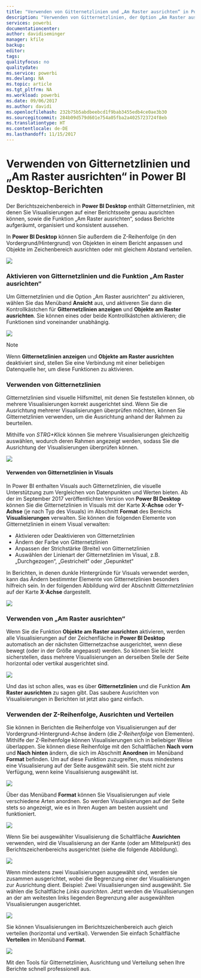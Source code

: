 ```yaml
---
title: "Verwenden von Gitternetzlinien und „Am Raster ausrichten“ in Power BI Desktop-Berichten"
description: "Verwenden von Gitternetzlinien, der Option „Am Raster ausrichten“, der Z-Reihenfolge, Ausrichtung und Verteilung in Power BI Desktop-Berichten"
services: powerbi
documentationcenter: 
author: davidiseminger
manager: kfile
backup: 
editor: 
tags: 
qualityfocus: no
qualitydate: 
ms.service: powerbi
ms.devlang: NA
ms.topic: article
ms.tgt_pltfrm: NA
ms.workload: powerbi
ms.date: 09/06/2017
ms.author: davidi
ms.openlocfilehash: 232b75b5abdbeebcd1f9bab3455edb4ce0ae3b30
ms.sourcegitcommit: 284b09d579d601e754a05fba2a4025723724f8eb
ms.translationtype: HT
ms.contentlocale: de-DE
ms.lasthandoff: 11/15/2017
---
```

# <a name="use-gridlines-and-snap-to-grid-in-power-bi-desktop-reports"></a>Verwenden von Gitternetzlinien und „Am Raster ausrichten“ in Power BI Desktop-Berichten
Der Berichtszeichenbereich in **Power BI Desktop** enthält Gitternetzlinien, mit denen Sie Visualisierungen auf einer Berichtsseite genau ausrichten können, sowie die Funktion „Am Raster ausrichten“, sodass Berichte aufgeräumt, organisiert und konsistent aussehen.

In **Power BI Desktop** können Sie außerdem die Z-Reihenfolge (in den Vordergrund/Hintergrund) von Objekten in einem Bericht anpassen und Objekte im Zeichenbereich ausrichten oder mit gleichem Abstand verteilen.

![](media/desktop-gridlines-snap-to-grid/snap-to-grid_0.png)

### <a name="enabling-gridlines-and-snap-to-grid"></a>Aktivieren von Gitternetzlinien und die Funktion „Am Raster ausrichten“
Um Gitternetzlinien und die Option „Am Raster ausrichten“ zu aktivieren, wählen Sie das Menüband **Ansicht** aus, und aktiveren Sie dann die Kontrollkästchen für **Gitternetzlinien anzeigen** und **Objekte am Raster ausrichten**. Sie können eines oder beide Kontrollkästchen aktivieren; die Funktionen sind voneinander unabhängig.

![](media/desktop-gridlines-snap-to-grid/snap-to-grid_1.png)

> [!NOTE]
> Wenn **Gitternetzlinien anzeigen** und **Objekte am Raster ausrichten** deaktiviert sind, stellen Sie eine Verbindung mit einer beliebigen Datenquelle her, um diese Funktionen zu aktivieren.
> 
> 

### <a name="using-gridlines"></a>Verwenden von Gitternetzlinien
Gitternetzlinien sind visuelle Hilfsmittel, mit denen Sie feststellen können, ob mehrere Visualisierungen korrekt ausgerichtet sind. Wenn Sie die Ausrichtung mehrerer Visualisierungen überprüfen möchten, können Sie Gitternetzlinien verwenden, um die Ausrichtung anhand der Rahmen zu beurteilen.

Mithilfe von *STRG+Klick* können Sie mehrere Visualisierungen gleichzeitig auswählen, wodurch deren Rahmen angezeigt werden, sodass Sie die Ausrichtung der Visualisierungen überprüfen können.

![](media/desktop-gridlines-snap-to-grid/snap-to-grid_2.png)

#### <a name="using-gridlines-inside-visuals"></a>Verwenden von Gitternetzlinien in Visuals
In Power BI enthalten Visuals auch Gitternetzlinien, die visuelle Unterstützung zum Vergleichen von Datenpunkten und Werten bieten. Ab der im September 2017 veröffentlichten Version von **Power BI Desktop** können Sie die Gitternetzlinien in Visuals mit der Karte **X-Achse** oder **Y-Achse** (je nach Typ des Visuals) im Abschnitt **Format** des Bereichs **Visualisierungen** verwalten. Sie können die folgenden Elemente von Gitternetzlinien in einem Visual verwalten:

* Aktivieren oder Deaktivieren von Gitternetzlinien
* Ändern der Farbe von Gitternetzlinien
* Anpassen der Strichstärke (Breite) von Gitternetzlinien
* Auswählen der Linienart der Gitternetzlinien im Visual, z.B. „Durchgezogen“, „Gestrichelt“ oder „Gepunktet“

In Berichten, in denen dunkle Hintergründe für Visuals verwendet werden, kann das Ändern bestimmter Elemente von Gitternetzlinien besonders hilfreich sein. In der folgenden Abbildung wird der Abschnitt *Gitternetzlinien* auf der Karte **X-Achse** dargestellt.

![](media/desktop-gridlines-snap-to-grid/snap-to-grid_9.png)

### <a name="using-snap-to-grid"></a>Verwenden von „Am Raster ausrichten“
Wenn Sie die Funktion **Objekte am Raster ausrichten** aktivieren, werden alle Visualisierungen auf der Zeichenfläche in **Power BI Desktop** automatisch an der nächsten Gitternetzachse ausgerichtet, wenn diese bewegt (oder in der Größe angepasst) werden. So können Sie leicht sicherstellen, dass mehrere Visualisierungen an derselben Stelle der Seite horizontal oder vertikal ausgerichtet sind.

![](media/desktop-gridlines-snap-to-grid/snap-to-grid_3.png)

Und das ist schon alles, was es über **Gitternetzlinien** und die Funktion **Am Raster ausrichten** zu sagen gibt. Das saubere Ausrichten von Visualisierungen in Berichten ist jetzt also ganz einfach.

### <a name="using-z-order-align-and-distribute"></a>Verwenden der Z-Reihenfolge, Ausrichten und Verteilen
Sie können in Berichten die Reihenfolge von Visualisierungen auf der Vordergrund-Hintergrund-Achse ändern (die *Z-Reihenfolge* von Elementen). Mithilfe der Z-Reihenfolge können Visualisierungen sich in beliebiger Weise überlappen. Sie können diese Reihenfolge mit den Schaltflächen **Nach vorn** und **Nach hinten** ändern, die sich im Abschnitt **Anordnen** im Menüband **Format** befinden. Um auf diese Funktion zuzugreifen, muss mindestens eine Visualisierung auf der Seite ausgewählt sein. Sie steht nicht zur Verfügung, wenn keine Visualisierung ausgewählt ist.

![](media/desktop-gridlines-snap-to-grid/snap-to-grid_4.png)

Über das Menüband **Format** können Sie Visualisierungen auf viele verschiedene Arten anordnen. So werden Visualisierungen auf der Seite stets so angezeigt, wie es in Ihren Augen am besten aussieht und funktioniert.

![](media/desktop-gridlines-snap-to-grid/snap-to-grid_5.png)

Wenn Sie bei ausgewählter Visualisierung die Schaltfläche **Ausrichten** verwenden, wird die Visualisierung an der Kante (oder am Mittelpunkt) des Berichtszeichenbereichs ausgerichtet (siehe die folgende Abbildung).

![](media/desktop-gridlines-snap-to-grid/snap-to-grid_6.png)

Wenn mindestens zwei Visualisierungen ausgewählt sind, werden sie zusammen ausgerichtet, wobei die Begrenzung einer der Visualisierungen zur Ausrichtung dient. Beispiel: Zwei Visualisierungen sind ausgewählt. Sie wählen die Schaltfläche *Links ausrichten*. Jetzt werden die Visualisierungen an der am weitesten links liegenden Begrenzung aller ausgewählten Visualisierungen ausgerichtet.

![](media/desktop-gridlines-snap-to-grid/snap-to-grid_7.png)

Sie können Visualisierungen im Berichtszeichenbereich auch gleich verteilen (horizontal und vertikal). Verwenden Sie einfach Schaltfläche **Verteilen** im Menüband **Format**.

![](media/desktop-gridlines-snap-to-grid/snap-to-grid_8.png)

Mit den Tools für Gitternetzlinien, Ausrichtung und Verteilung sehen Ihre Berichte schnell professionell aus.

